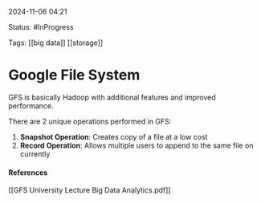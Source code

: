 
2024-11-06 04:21

Status: #InProgress 

Tags: [[big data]] [[storage]] 

# Google File System

GFS is basically Hadoop with additional features and improved performance.

There are 2 unique operations performed in GFS:
1. **Snapshot Operation**: Creates copy of a file at a low cost
2. **Record Operation**: Allows multiple users to append to the same file on currently




#### References
[[GFS University Lecture Big Data Analytics.pdf]]